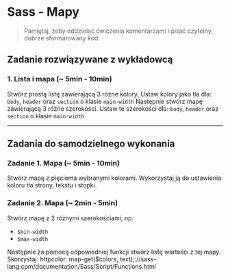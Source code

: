 # Sass - Mapy

> Pamiętaj, żeby oddzielać ćwiczenia komentarzami i pisać czytelny, dobrze sformatowany kod.

## Zadanie rozwiązywane z wykładowcą

### 1. Lista i mapa (~ 5min - 10min)

Stwórz prostą listę zawierającą 3 róźne kolory. Ustaw kolory jako tla dla: `body`, `header` oraz `section` o klasie `main-width`
Następnie stwórz mapę zawierającą 3 różne szerokości.  Ustaw te szerokości dla: `body`, `header` oraz `section` o klasie `main-width`

-------------------------------------------------------------------------------

## Zadania do samodzielnego wykonania

### Zadanie 1. Mapa (~ 5min - 10min)

Stwórz mapę z pięcioma wybranymi kolorami. Wykorzystaj ją do ustawienia koloru tła strony, tekstu i stopki.

### Zadanie 2. Mapa (~ 2min - 5min)

Stwórz mapę z 2 różnymi szerokościami, np.
- `$min-width`
- `$max-width`

Następnie za pomocą odpowiedniej funkcji stwórz listę wartości z tej mapy.
  Skorzystaj: httpcolor: map-get($colors, text);://sass-lang.com/documentation/Sass/Script/Functions.html
